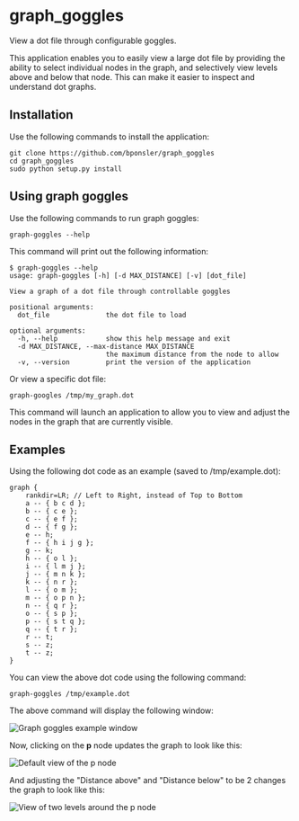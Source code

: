 # graph_goggles

View a dot file through configurable goggles.

This application enables you to easily view a large dot file by providing
the ability to select individual nodes in the graph, and selectively view
levels above and below that node. This can make it easier to inspect and
understand dot graphs.

## Installation

Use the following commands to install the application:

    git clone https://github.com/bponsler/graph_goggles
    cd graph_goggles
    sudo python setup.py install

## Using graph goggles

Use the following commands to run graph goggles:

    graph-goggles --help

This command will print out the following information:

    $ graph-goggles --help
    usage: graph-goggles [-h] [-d MAX_DISTANCE] [-v] [dot_file]

    View a graph of a dot file through controllable goggles

    positional arguments:
      dot_file              the dot file to load

    optional arguments:
      -h, --help            show this help message and exit
      -d MAX_DISTANCE, --max-distance MAX_DISTANCE
                            the maximum distance from the node to allow
      -v, --version         print the version of the application

Or view a specific dot file:

    graph-googles /tmp/my_graph.dot

This command will launch an application to allow you to view and adjust
the nodes in the graph that are currently visible.

## Examples

Using the following dot code as an example (saved to /tmp/example.dot):

    graph {
        rankdir=LR; // Left to Right, instead of Top to Bottom
        a -- { b c d };
        b -- { c e };
        c -- { e f };
        d -- { f g };
        e -- h;
        f -- { h i j g };
        g -- k;
        h -- { o l };
        i -- { l m j };
        j -- { m n k };
        k -- { n r };
        l -- { o m };
        m -- { o p n };
        n -- { q r };
        o -- { s p };
        p -- { s t q };
        q -- { t r };
        r -- t;
        s -- z;
        t -- z;
    }

You can view the above dot code using the following command:

    graph-goggles /tmp/example.dot

The above command will display the following window:

![Graph goggles example window](screenshots/full_graph.png?raw=true)

Now, clicking on the **p** node updates the graph to look like this:

![Default view of the p node](screenshots/p_node_only.png?raw=true)

And adjusting the "Distance above" and "Distance below" to be 2 changes
the graph to look like this:

![View of two levels around the p node](screenshots/p_node_plus_minus_2.png?raw=true)
